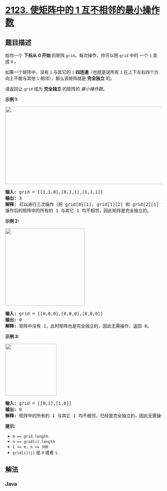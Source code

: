 # [2123. 使矩阵中的 1 互不相邻的最小操作数](https://leetcode.cn/problems/minimum-operations-to-remove-adjacent-ones-in-matrix)

## 题目描述

<p>给你一个 <strong>下标从 0 开始&nbsp;</strong>的矩阵 <code>grid</code>。每次操作，你可以把 <code>grid</code>&nbsp;中的 一个&nbsp;<code>1</code> 变成&nbsp;<code>0</code> 。</p>

<p>如果一个矩阵中，没有 <code>1</code> 与其它的 <code>1</code> <strong>四连通</strong>（也就是说所有 <code>1</code> 在上下左右四个方向上不能与其他 <code>1</code> 相邻），那么该矩阵就是 <strong>完全独立</strong> 的。</p>

<p>请返回让&nbsp;<code>grid</code> 成为 <strong>完全独立</strong> 的矩阵的 <em>最小操作数</em>。</p>

<p><strong>示例 1:</strong></p>
<img src="https://gcore.jsdelivr.net/gh/doocs/leetcode@main/solution/2100-2199/2123.Minimum%20Operations%20to%20Remove%20Adjacent%20Ones%20in%20Matrix/images/image-20211223181501-1.png" style="width: 644px; height: 250px;">
<pre><strong>输入:</strong> grid = [[1,1,0],[0,1,1],[1,1,1]]
<strong>输出:</strong> 3
<strong>解释:</strong> 可以进行三次操作（把 grid[0][1], grid[1][2] 和 grid[2][1] 变成 0）。
操作后的矩阵中的所有的 1 与其它 1 均不相邻，因此矩阵是完全独立的。
</pre>

<p><strong>示例 2:</strong></p>
<img src="https://gcore.jsdelivr.net/gh/doocs/leetcode@main/solution/2100-2199/2123.Minimum%20Operations%20to%20Remove%20Adjacent%20Ones%20in%20Matrix/images/image-20211223181518-2.png" style="height: 250px; width: 255px;">
<pre><strong>输入:</strong> grid = [[0,0,0],[0,0,0],[0,0,0]]
<strong>输出:</strong> 0
<strong>解释:</strong> 矩阵中没有 1，此时矩阵也是完全独立的，因此无需操作，返回 0。
</pre>

<p><strong>示例 3:</strong></p>
<img src="https://gcore.jsdelivr.net/gh/doocs/leetcode@main/solution/2100-2199/2123.Minimum%20Operations%20to%20Remove%20Adjacent%20Ones%20in%20Matrix/images/image-20211223181817-3.png" style="width: 165px; height: 167px;">
<pre><strong>输入:</strong> grid = [[0,1],[1,0]]
<strong>输出:</strong> 0
<strong>解释:</strong> 矩阵中的所有的 1 与其它 1 均不相邻，已经是完全独立的，因此无需操作，返回 0。
</pre>

<p><strong>提示:</strong></p>

<ul>
	<li><code>m == grid.length</code></li>
	<li><code>n == grid[i].length</code></li>
	<li><code>1 &lt;= m, n &lt;= 300</code></li>
	<li><code>grid[i][j]</code> 是&nbsp;<code>0</code>&nbsp;或者&nbsp;<code>1</code>.</li>
</ul>

## 解法

### **Java**

```java

```
